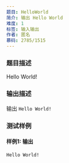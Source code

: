 ```yaml
---
题目: HelloWorld
简介: 输出 Hello World
难度: 1
标签: 输入输出
作者: 匿名
慕码: 2785/1515
---
```


### 题目描述

Hello World!

### 输出描述

输出 `Hello World!`

### 测试样例

#### 样例1: 输出

```
Hello World!
```

